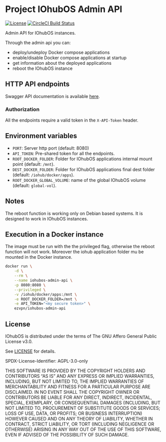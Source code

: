 # Project IOhubOS Admin API

[![License](https://img.shields.io/github/license/iohubos/iohubos-admin-api.svg)](LICENSE)
[![CircleCI Build Status](https://circleci.com/gh/iohubos/iohubos-admin-api/tree/master.svg?style=shield)](https://circleci.com/gh/iohubos/iohubos-admin-api/tree/master)

Admin API for IOhubOS instances.

Through the admin api you can:

* deploy/undeploy Docker compose applications
* enable/disable Docker compose applications at startup
* get information about the deployed applications
* reboot the IOhubOS instance

## HTTP API endpoints

Swagger API documentation is available [here](https://app.swaggerhub.com/apis-docs/iohubos/iohubos-admin-api/1.0.0).

### Authorization

All the endpoints require a valid token in the `X-API-Token` header.

## Environment variables

* `PORT`: Server http port (default: 8080)
* `API_TOKEN`: Pre-shared token for all the endpoints.
* `ROOT_DOCKER_FOLDER`: Folder for IOhubOS applications internal mount point (default: `/mnt`).
* `DEST_DOCKER_FOLDER`: Folder for IOhubOS applications final dest folder (default: `/iohub/docker/apps`).
* `ROOT_DOCKER_GLOBAL_VOLUME`: name of the global IOhubOS volume (default: `global-vol`).

## Notes

The reboot function is working only on Debian based systems. It is designed to work in IOhubOS instances.

## Execution in a Docker instance

The image must be run with the the privileged flag, otherwise the reboot function will not work.
Moreover the iohub application folder mu be mounted in the Docker instance.

```bash
docker run \
    -d \
    --rm \
    --name iohubos-admin-api \
    -p 8080:8080 \
    --privileged \
    -v /iohub/docker/apps:/mnt \
    -e ROOT_DOCKER_FOLDER=/mnt \
    -e API_TOKEN="<my secure token>" \
    ezvpn/iohubos-admin-api
```

## License

IOhubOS is distributed under the terms of The GNU Affero General Public License v3.0.

See [LICENSE](LICENSE) for details.

SPDX-License-Identifier: AGPL-3.0-only

THIS SOFTWARE IS PROVIDED BY THE COPYRIGHT HOLDERS AND CONTRIBUTORS “AS IS”
AND ANY EXPRESS OR IMPLIED WARRANTIES, INCLUDING, BUT NOT LIMITED TO,
THE IMPLIED WARRANTIES OF MERCHANTABILITY AND FITNESS FOR A PARTICULAR PURPOSE ARE DISCLAIMED.
IN NO EVENT SHALL THE COPYRIGHT OWNER OR CONTRIBUTORS BE LIABLE FOR ANY
DIRECT, INDIRECT, INCIDENTAL, SPECIAL, EXEMPLARY, OR CONSEQUENTIAL DAMAGES
(INCLUDING, BUT NOT LIMITED TO, PROCUREMENT OF SUBSTITUTE GOODS OR SERVICES; LOSS OF USE, DATA, OR PROFITS;
OR BUSINESS INTERRUPTION) HOWEVER CAUSED AND ON ANY THEORY OF LIABILITY, WHETHER IN CONTRACT,
STRICT LIABILITY, OR TORT (INCLUDING NEGLIGENCE OR OTHERWISE) ARISING IN ANY WAY
OUT OF THE USE OF THIS SOFTWARE, EVEN IF ADVISED OF THE POSSIBILITY OF SUCH DAMAGE.
